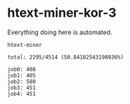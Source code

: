 # htext-miner-kor-3

Everything doing here is automated.

```
htext-miner

total: 2295/4514 (50.84182543198936%)

job0: 408
job1: 405
job2: 580
job3: 451
job4: 451
```